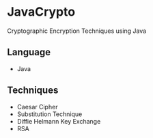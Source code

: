 # JavaCrypto
Cryptographic Encryption Techniques using Java

## Language
* Java

## Techniques
* Caesar Cipher
* Substitution Technique
* Diffie Helmann Key Exchange
* RSA